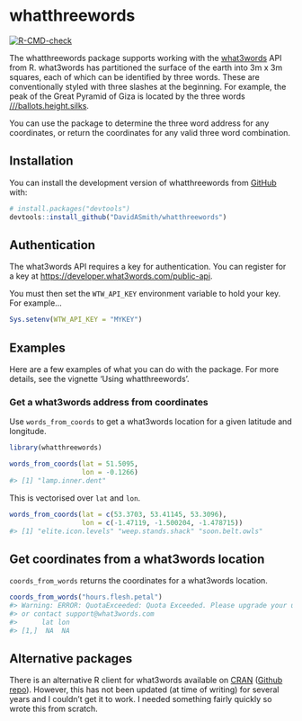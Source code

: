 
<!-- README.md is generated from README.Rmd. Please edit that file -->

# whatthreewords

<!-- badges: start -->

[![R-CMD-check](https://github.com/DavidASmith/whatthreewords/actions/workflows/R-CMD-check.yaml/badge.svg)](https://github.com/DavidASmith/whatthreewords/actions/workflows/R-CMD-check.yaml)
<!-- badges: end -->

The whatthreewords package supports working with the
[what3words](https://what3words.com/) API from R. what3words has
partitioned the surface of the earth into 3m x 3m squares, each of which
can be identified by three words. These are conventionally styled with
three slashes at the beginning. For example, the peak of the Great
Pyramid of Giza is located by the three words
[///ballots.height.silks](https://what3words.com/ballots.height.silks).

You can use the package to determine the three word address for any
coordinates, or return the coordinates for any valid three word
combination.

## Installation

You can install the development version of whatthreewords from
[GitHub](https://github.com/) with:

``` r
# install.packages("devtools")
devtools::install_github("DavidASmith/whatthreewords")
```

## Authentication

The what3words API requires a key for authentication. You can register
for a key at <https://developer.what3words.com/public-api>.

You must then set the `WTW_API_KEY` environment variable to hold your
key. For example…

``` r
Sys.setenv(WTW_API_KEY = "MYKEY")
```

## Examples

Here are a few examples of what you can do with the package. For more
details, see the vignette ‘Using whatthreewords’.

### Get a what3words address from coordinates

Use `words_from_coords` to get a what3words location for a given
latitude and longitude.

``` r
library(whatthreewords)

words_from_coords(lat = 51.5095, 
                  lon = -0.1266)
#> [1] "lamp.inner.dent"
```

This is vectorised over `lat` and `lon`.

``` r
words_from_coords(lat = c(53.3703, 53.41145, 53.3096), 
                  lon = c(-1.47119, -1.500204, -1.478715))
#> [1] "elite.icon.levels" "weep.stands.shack" "soon.belt.owls"
```

## Get coordinates from a what3words location

`coords_from_words` returns the coordinates for a what3words location.

``` r
coords_from_words("hours.flesh.petal")
#> Warning: ERROR: QuotaExceeded: Quota Exceeded. Please upgrade your usage plan,
#> or contact support@what3words.com
#>      lat lon
#> [1,]  NA  NA
```

## Alternative packages

There is an alternative R client for what3words available on
[CRAN](https://cran.r-project.org/web/packages/threewords/index.html)
([Github repo](https://github.com/Ironholds/threewords)). However, this
has not been updated (at time of writing) for several years and I
couldn’t get it to work. I needed something fairly quickly so wrote this
from scratch.
